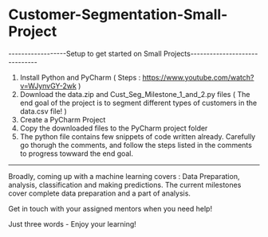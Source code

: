 # Customer-Segmentation-Small-Project

------------------Setup to get started on Small Projects------------------------------
1) Install Python and PyCharm ( Steps : https://www.youtube.com/watch?v=WJynvGY-2wk )
2) Download the data.zip and Cust_Seg_Milestone_1_and_2.py files ( The end goal of the project is to segment different types of customers in the data.csv file! )
3) Create a PyCharm Project
4) Copy the downloaded files to the PyCharm project folder
5) The python file contains few snippets of code written already. Carefully go thorugh the comments, and follow the steps listed in the comments to progress towward the end goal.
---------------------------------------------------------------------------------------

Broadly, coming up with a machine learning covers : Data Preparation, analysis, classification and making predictions. 
The current milestones cover complete data preparation and a part of analysis.

Get in touch with your assigned mentors when you need help!

Just three words - Enjoy your learning!
